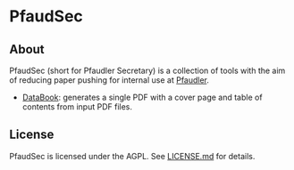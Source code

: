 # PfaudSec

## About
PfaudSec (short for Pfaudler Secretary) is a collection of tools with the aim of reducing paper pushing for internal use at [Pfaudler](https://www.pfaudler.com/en/).

* [DataBook](databook/databook%20readme.pdf): generates a single PDF with a cover page and table of contents from input PDF files.

## License
PfaudSec is licensed under the AGPL. See [LICENSE.md](LICENSE.md) for details.

